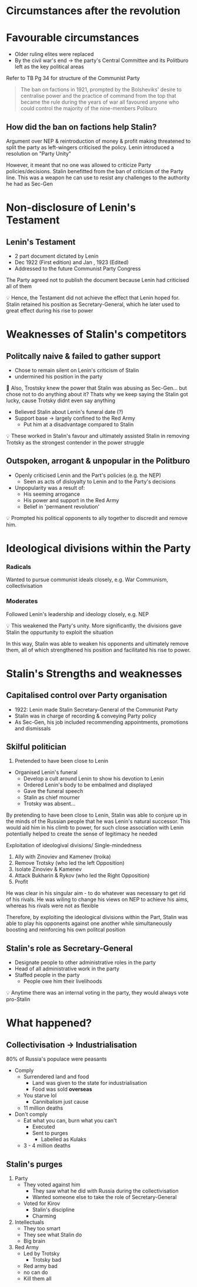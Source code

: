 # Circumstances after the revolution

# Favourable circumstances

-   Older ruling elites were replaced
-   By the civil war's end → the party's Central Committee and its Politburo left as the key political areas

Refer to TB Pg 34 for structure of the Communist Party

> The ban on factions in 1921, prompted by the Bolsheviks' desire to centralise power and the practice of command from the top that became the rule during the years of war all favoured anyone who could control the majority of the nine-members Poliburo

## How did the ban on factions help Stalin?

Argument over NEP & reintroduction of money & profit making threatened to split the party as left-wingers criticised the policy. Lenin introduced a resolution on "Party Unity"

However, it meant that no one was allowed to criticize Party policies/decisions. Stalin benefitted from the ban of criticism of the Party line. This was a weapon he can use to resist any challenges to the authority he had as Sec-Gen

# Non-disclosure of Lenin's Testament

## Lenin's Testament

-   2 part document dictated by Lenin
-   Dec 1922 (First edition) and Jan , 1923 (Edited)
-   Addressed to the future Communist Party Congress

The Party agreed not to publish the document because Lenin had criticised all of them

<aside> 💡 Hence, the Testament did not achieve the effect that Lenin hoped for. Stalin retained his position as Secretary-General, which he later used to great effect during his rise to power

</aside>

# Weaknesses of Stalin's competitors

## Politcally naive & failed to gather support

-   Chose to remain silent on Lenin's criticism of Stalin
-   undermined his position in the party

<aside> 🤡 Also, Trostsky knew the power that Stalin was abusing as Sec-Gen... but chose not to do anything about it? Thats why we keep saying the Stalin got lucky, cause Trotsky didnt even say anything

</aside>

-   Believed Stalin about Lenin's funeral date (?)
-   Support base → largely confined to the Red Army
    -   Put him at a disadvantage compared to Stalin

<aside> 💡 These worked in Stalin's favour and ultimately assisted Stalin in removing Trotsky as the strongest contender in the power struggle

</aside>

## Outspoken, arrogant & unpopular in the Politburo

-   Openly criticised Lenin and the Part's policies (e.g. the NEP)
    -   Seen as acts of disloyalty to Lenin and to the Party's decisions
-   Unpopularity was a result of:
    -   His seeming arrogance
    -   His power and support in the Red Army
    -   Belief in 'permanent revolution'

<aside> 💡 Prompted his political opponents to ally together to discredit and remove him.

</aside>

# Ideological divisions within the Party

### Radicals

Wanted to pursue communist ideals closely, e.g. War Communism, collectivisation

### Moderates

Followed Lenin's leadership and ideology closely, e.g. NEP

<aside> 💡 This weakened the Party's unity. More significantly, the divisions gave Stalin the oppurtunity to exploit the situation

</aside>

In this way, Stalin was able to weaken his opponents and ultimately remove them, all of which strengthened his position and facilitated his rise to power.

# Stalin's Strengths and weaknesses

## Capitalised control over Party organisation

-   1922: Lenin made Stalin Secretary-General of the Communist Party
-   Stalin was in charge of recording & conveying Party policy
-   As Sec-Gen, his job included recommending appointments, promotions and dismissals

## Skilful politician

1.  Pretended to have been close to Lenin

-   Organised Lenin's funeral
    -   Develop a cult around Lenin to show his devotion to Lenin
    -   Ordered Lenin's body to be embalmed and displayed
    -   Gave the funeral speech
    -   Stalin as chief mourner
    -   Trotsky was absent...

By pretending to have been close to Lenin, Stalin was able to conjure up in the minds of the Russian people that he was Lenin's natural successor. This would aid him in his climb to power, for such close association with Lenin potentially helped to create the sense of legitimacy he needed

Exploitation of ideologival divisions/ Single-mindedness

1.  Ally with Zinoviev and Kamenev (troika)
2.  Remove Trotsky (who led the left Opposition)
3.  Isolate Zinoviev & Kamenev
4.  Attack Bukharin & Rykov (who led the Right Opposition)
5.  Profit

He was clear in his singular aim - to do whatever was necessary to get rid of his rivals. He was wiling to change his views on NEP to achieve his aims, whereas his rivals were not as flexible

Therefore, by exploiting the ideological divisions within the Part, Stalin was able to play his opponents against one another while simultaneously boosting and reinforcing his own politcal position

## Stalin's role as Secretary-General

-   Designate people to other administrative roles in the party
-   Head of all administrative work in the party
-   Staffed people in the party
    -   People owe him their livelihoods

<aside> 💡 Anytime there was an internal voting in the party, they would always vote pro-Stalin

</aside>

# What happened?

## Collectivisation → Industrialisation

80% of Russia's populace were peasants

-   Comply
    -   Surrendered land and food
        -   Land was given to the state for industrialisation
        -   Food was sold **overseas**
    -   You starve lol
        -   Cannibalism just cause
    -   11 million deaths
-   Don't comply
    -   Eat what you can, burn what you can't
        -   Executed
        -   Sent to purges
            -   Labelled as Kulaks
    -   3 - 4 million deaths

## Stalin's purges

1.  Party
    -   They voted against him
        -   They saw what he did with Russia during the collectivisation
        -   Wanted someone else to take the role of Secretary-General
    -   Voted for Kirov
        -   Stalin's discipline
        -   Charming
2.  Intellectuals
    -   They too smart
    -   They see what Stalin do
    -   Big brain
3.  Red Army
    -   Led by Trotsky
        -   Trotsky bad
    -   Red army bad
    -   no can do
    -   Kill them all